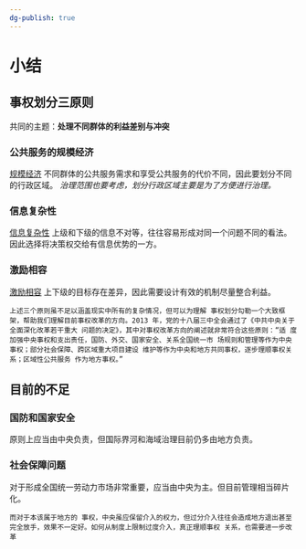 ```yaml
---
dg-publish: true
---
```

# 小结
## 事权划分三原则
共同的主题：**处理不同群体的利益差别与冲突**
### 公共服务的规模经济
[规模经济](obsidian://open?vault=%E5%A4%A7%E4%BA%8C%E4%B8%8B&file=%E5%BD%93%E4%BB%A3%E4%B8%AD%E5%9B%BD%E6%94%BF%E5%BA%9C%E4%B8%8E%E6%94%BF%E6%B2%BB%2Fresource%2F%E5%B1%9E%E5%9C%B0%E7%AE%A1%E7%90%86)
不同群体的公共服务需求和享受公共服务的代价不同，因此要划分不同的行政区域。
*治理范围也要考虑，划分行政区域主要是为了方便进行治理。*
### 信息复杂性
[信息复杂性](obsidian://open?vault=%E5%A4%A7%E4%BA%8C%E4%B8%8B&file=%E4%B9%A6%2F%E6%94%BF%E6%B2%BB%2F%E7%AC%94%E8%AE%B0%2F%E7%BD%AE%E8%BA%AB%E4%BA%8B%E5%86%85%2F01.3%E5%A4%8D%E6%9D%82%E4%BF%A1%E6%81%AF)
上级和下级的信息不对等，往往容易形成对同一个问题不同的看法。因此选择将决策权交给有信息优势的一方。
### 激励相容
[激励相容](obsidian://open?vault=%E5%A4%A7%E4%BA%8C%E4%B8%8B&file=%E4%B9%A6%2F%E6%94%BF%E6%B2%BB%2F%E7%AC%94%E8%AE%B0%2F%E7%BD%AE%E8%BA%AB%E4%BA%8B%E5%86%85%2F01.4%E6%BF%80%E5%8A%B1%E7%9B%B8%E5%AE%B9)
上下级的目标存在差异，因此需要设计有效的机制尽量整合利益。

```
上述三个原则虽不足以涵盖现实中所有的复杂情况，但可以为理解 事权划分勾勒一个大致框架，帮助我们理解目前事权改革的方向。2013 年，党的十八届三中全会通过了《中共中央关于全面深化改革若干重大 问题的决定》，其中对事权改革方向的阐述就非常符合这些原则：“适 度加强中央事权和支出责任，国防、外交、国家安全、关系全国统一市 场规则和管理等作为中央事权；部分社会保障、跨区域重大项目建设 维护等作为中央和地方共同事权，逐步理顺事权关系；区域性公共服务 作为地方事权。”
```
## 目前的不足
### 国防和国家安全
原则上应当由中央负责，但国际界河和海域治理目前仍多由地方负责。
### 社会保障问题
对于形成全国统一劳动力市场非常重要，应当由中央为主。但目前管理相当碎片化。
```
而对于本该属于地方的 事权，中央虽应保留介入的权力，但过分介入往往会造成地方退出甚至 完全放手，效果不一定好。如何从制度上限制过度介入，真正理顺事权 关系，也需要进一步改革
```
